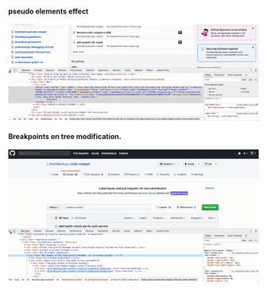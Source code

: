 #### pseudo elements effect

![](pseudoElements.gif)

#### Breakpoints on tree modification.

![](breakpointSubtree.gif)

